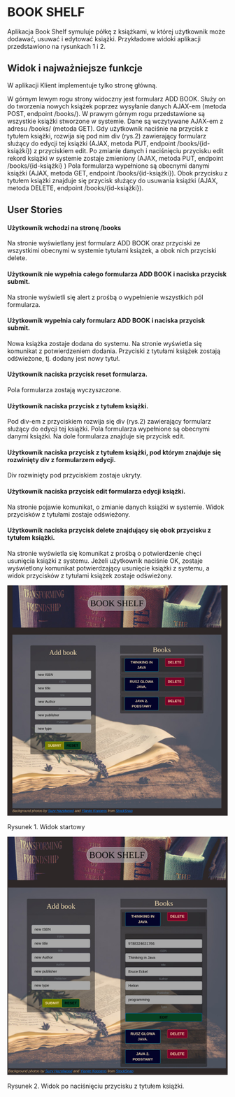 # BOOK SHELF
Aplikacja Book Shelf symuluje półkę z książkami, w której użytkownik może dodawać, usuwać i edytować książki.
Przykładowe widoki aplikacji przedstawiono na rysunkach 1 i 2.

## Widok i najważniejsze funkcje

W aplikacji Klient implementuje tylko stronę główną. 

W górnym lewym rogu strony widoczny jest formularz ADD BOOK. Służy on do tworzenia nowych książek poprzez
wysyłanie danych AJAX-em (metoda POST, endpoint /books/).
W prawym górnym rogu przedstawione są wszystkie książki stworzone w systemie. Dane są wczytywane AJAX-em z adresu /books/ (metoda GET).
Gdy użytkownik naciśnie na przycisk z tytułem książki, rozwija się pod nim div (rys.2) zawierający formularz służący do edycji 
tej książki (AJAX, metoda PUT, endpoint /books/{id-książki}) z przyciskiem edit. Po zmianie danych i naciśnięciu 
przycisku edit rekord książki w systemie zostaje zmieniony (AJAX, metoda PUT, endpoint /books/{id-książki} )
Pola formularza wypełnione są obecnymi danymi książki (AJAX, metoda GET, endpoint /books/{id-książki}).
Obok przycisku z tytułem książki znajduje się przycisk służący do usuwania książki (AJAX, metoda DELETE,
endpoint /books/{id-książki}).

## User Stories

#### Użytkownik wchodzi na stronę /books
Na stronie wyświetlany jest formularz ADD BOOK oraz przyciski ze wszystkimi obecnymi w systemie tytułami książek, a obok nich 
przyciski delete.

#### Użytkownik nie wypełnia całego formularza ADD BOOK i naciska przycisk submit.
Na stronie wyświetli się alert z prośbą o wypełnienie wszystkich pól formularza.

#### Użytkownik wypełnia cały formularz ADD BOOK i naciska przycisk submit.
Nowa książka zostaje dodana do systemu. Na stronie wyświetla się komunikat z potwierdzeniem dodania.
Przyciski z tytułami książek zostają odświeżone, tj. dodany jest nowy tytuł.

#### Użytkownik naciska przycisk reset formularza. 
Pola formularza zostają wyczyszczone. 

#### Użytkownik naciska przycisk z tytułem książki.
Pod div-em z przyciskiem rozwija się div (rys.2) zawierający formularz służący do edycji tej książki.
Pola formularza wypełnione są obecnymi danymi książki. Na dole formularza znajduje się przycisk edit.

#### Użytkownik naciska przycisk z tytułem książki, pod którym znajduje się rozwinięty div z formularzem edycji.
Div rozwinięty pod przyciskiem zostaje ukryty.

#### Użytkownik naciska przycisk edit formularza edycji książki.
Na stronie pojawie komunikat, o zmianie danych książki w systemie. Widok przycisków z tytułami zostaje 
odświeżony.

#### Użytkownik naciska przycisk delete znajdujący się obok przycisku z tytułem książki.
Na stronie wyświetla się komunikat z prośbą o potwierdzenie chęci usunięcia książki z systemu.
Jeżeli użytkownik naciśnie OK, zostaje wyświetlony komunikat potwierdzający usunięcie książki z systemu, a 
widok przycisków z tytułami książek zostaje odświeżony. 

![mainView](BOOK_SHELF.jpg)

Rysunek 1. Widok startowy

![editView](BOOK-SHELF_editBook.jpg)

Rysunek 2. Widok po naciśnięciu przycisku z tytułem książki.